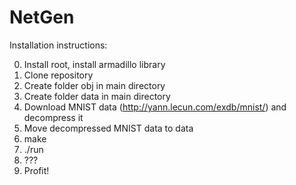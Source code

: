 # NetGen



Installation instructions:

0. Install root, install armadillo library
1. Clone repository
2. Create folder obj in main directory
3. Create folder data in main directory
4. Download MNIST data (http://yann.lecun.com/exdb/mnist/) and decompress it
5. Move decompressed MNIST data to data
6. make
7. ./run
8. ???
9. Profit!

